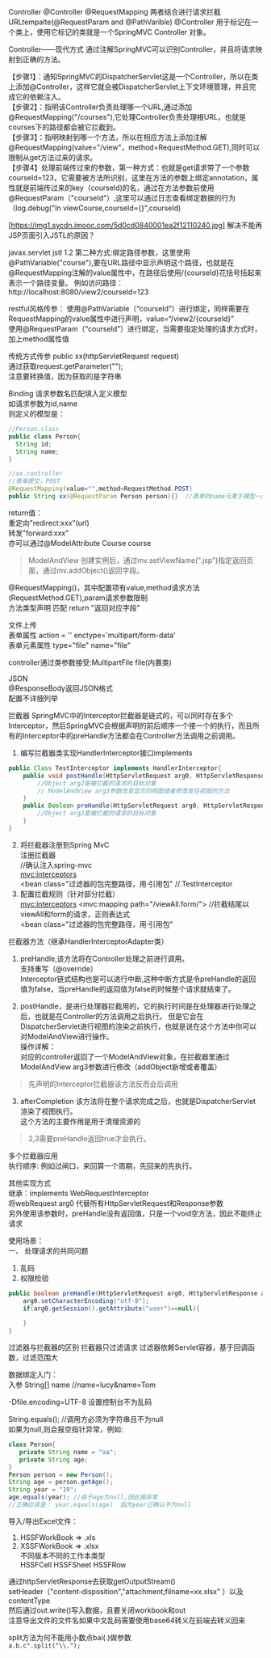 Controller
@Controller
@RequestMapping
两者结合进行请求拦截
URLtempalte(@RequestParam and @PathVarible)
@Controller 用于标记在一个类上，使用它标记的类就是一个SpringMVC Controller 对象。


Controller——现代方式
通过注解SpringMVC可以识别Controller，并且将请求映射到正确的方法。

【步骤1】：通知SpringMVC的DispatcherServlet这是一个Controller，所以在类上添加@Controller，这样它就会被DispatcherServlet上下文环境管理，并且完成它的依赖注入。  
【步骤2】：指明该Controller负责处理哪一个URL,通过添加@RequestMapping("/courses"),它处理Controller负责处理根URL，也就是courses下的路径都会被它拦截到。  
【步骤3】：指明映射到哪一个方法，所以在相应方法上添加注解@RequestMapping(value="/view"，method=RequestMethod.GET),同时可以限制从get方法过来的请求。  
【步骤4】处理前端传过来的参数，第一种方式：也就是get请求带了一个参数courseId=123，它需要被方法所识别，这里在方法的参数上绑定annotation，属性就是前端传过来的key（courseId)的名，通过在方法参数前使用@RequestParam（"courseId"）,这里可以通过日志查看绑定数据的行为（log.debug("In viewCourse,courseId={}",courseId)  

[https://img1.sycdn.imooc.com/5d0cd0840001ea2f12110240.jpg]
解决不能再JSP页面引入JSTL的原因？

<dependency>
    <groupId>javax.servlet</groupId>
    <artifactId>jstl</artifactId>
    <version>1.2</version>
</dependency>  
第二种方式:绑定路径参数，这里使用@PathVariable("course"),要在URL路径中显示声明这个路径，也就是在@RequestMapping注解的value属性中，在路径后使用/{courseId}花括号括起来表示一个路径变量。
例如访问路径：http://localhost:8080/view2/courseId=123


restful风格传参：
使用@PathVariable（“courseId”）进行绑定，同样需要在RequestMapping的value属性中进行声明，value=“/view2/{courseId}”  
使用@RequestParam（“courseId”）进行绑定，当需要指定处理的请求方式时，加上method属性值  
 
传统方式传参
public xx(httpServletRequest request)  
通过获取request.getParameter("");  
注意要转换值，因为获取的是字符串  


Binding
请求参数名匹配填入定义模型  
如请求参数为id,name  
则定义的模型是：  
```java
//Person.class
public class Person{
  String id;
  String name;
}

//xx.controller
//表单提交，POST
@RequestMapping(value="",method=RequestMethod.POST)
public String xx(@RequestParam Person person){}  //表单的name元素于模型一致
```
return值：  
重定向"redirect:xxx"(url)  
转发"forward:xxx"  
亦可以通过@ModelAttribute Course course  

> ModelAndView 创建实例后，通过mv.setViewName(".jsp")指定返回页面，通过mv.addObject()返回字段。  

@RequestMapping()，其中配置项有value,method请求方法(RequestMethod.GET),param请求参数限制  
方法类型声明 匹配 return "返回对应字段"  


文件上传  
表单属性 action = '' enctype='multipart/form-data'  
表单元素属性 type="file" name="file"  

controller通过类参数接受:MultipartFile file(内置类)  

JSON  
@ResponseBody返回JSON格式  
配置不详细列举  


拦截器
SpringMVC中的Interceptor拦截器是链式的，可以同时存在多个Interceptor，然后SpringMVC会根据声明的前后顺序一个接一个的执行，而且所有的Interceptor中的preHandle方法都会在Controller方法调用之前调用。  

1. 编写拦截器类实现HandlerInterceptor接口implements  
```java
public Class TestInterceptor implements HandlerInterceptor{
    public void postHandle(HttpServletRequest arg0, HttpServletResponse arg1, Object arg2, ModelAndView arg3) throw Exception{
        //Object arg2是被拦截的请求的目标对象
        // ModelAndView arg3参数改变显示的视图或者修改发往视图的方法
    }
    public Boolean preHandle(HttpServletRequest arg0, HttpServletResponse arg1, Object arg2) throw Exception{
        //Object arg2是被拦截的请求的目标对象
    }
}
```

2. 将拦截器注册到Spring MvC  
注册拦截器  
//确认注入spring-mvc  
<mvc:interceptors>  
    <bean class="过滤器的包完整路径，用·引用包"  //.TestInterceptor
3. 配置拦截规则（针对部分拦截）  
<mvc:interceptors>
    <mvc:mapping path="/viewAll.form/"> //拦截结尾以viewAll和form的请求，正则表达式   
    <bean class="过滤器的包完整路径，用·引用包"  
    
拦截器方法（继承HandlerInterceptorAdapter类）    
1. preHandle,该方法将在Controller处理之前进行调用。  
支持重写（@override）     
Interceptor链式结构也是可以进行中断,这种中断方式是令preHandle的返回值为false，当preHandle的返回值为false的时候整个请求就结束了。

2. postHandle，是进行处理器拦截用的，它的执行时间是在处理器进行处理之后，也就是在Controller的方法调用之后执行。
但是它会在DispatcherServlet进行视图的渲染之前执行，也就是说在这个方法中你可以对ModelAndView进行操作。  
操作详解：  
对应的controller返回了一个ModelAndView对象，在拦截器里通过 ModelAndView arg3参数进行修改（addObject新增或者覆盖）
> 先声明的Interceptor拦截器该方法反而会后调用


3. afterCompletion 该方法将在整个请求完成之后，也就是DispatcherServlet渲染了视图执行。  
这个方法的主要作用是用于清理资源的  

> 2,3需要preHandle返回true才会执行。

多个拦截器应用  
执行顺序: 例如过闸口，来回算一个周期，先回来的先执行。

其他实现方式  
继承：implements WebRequestInterceptor  
将webRequest arg0 代替所有HttpServletRequest和Response参数  
另外使用该参数时，preHandle没有返回值，只是一个void空方法，因此不能终止请求  

使用场景：  
一、 处理请求的共同问题
1. 乱码
2. 权限检验
```java
public boolean preHandle(HttpServletRequest arg0, HttpServletResponse arg1, Object arg2) throws Exceptoin{
    arg0.setCharacterEncoding("utf-8");
    if(arg0.getSession().getAttribute("user")==null){
    
    }
}

```

过滤器与拦截器的区别
拦截器只过滤请求
过滤器依赖Servlet容器，基于回调函数，过滤范围大


数据绑定入门：  
入参
String[] name //name=lucy&name=Tom


-Dfile.encoding=UTF-8  设置控制台不为乱码

String.equals();  //调用方必须为字符串且不为null  
如果为null,则会报空指针异常，例如: 
```java
class Person{
   private String name = "aa";
   private String age;
}
Person person = new Person();
String age = person.getAge();
String year = "19";
age.equals(year); //由于age为null,因此报异常
//正确应该是： year.equals(age)  因为year已确认不为null
```


导入/导出Excel文件：
1. HSSFWorkBook => .xls  
2. XSSFWorkBook => .xlsx  
不同版本不同的工作本类型  
HSSFCell HSSFSheet HSSFRow  

通过httpServletResponse去获取getOutputStream()  
setHeader（"content-disposition","attachment;filname=xx.xlsx" ）以及contentType   
然后通过out.write()写入数据，且要关闭workbook和out  
注意导出文件的文件名如果中文乱码需要使用base64转义在前端去转义回来

split方法为何不能用小数点bai(.)做参数  
`a.b.c".split("\\."); `
